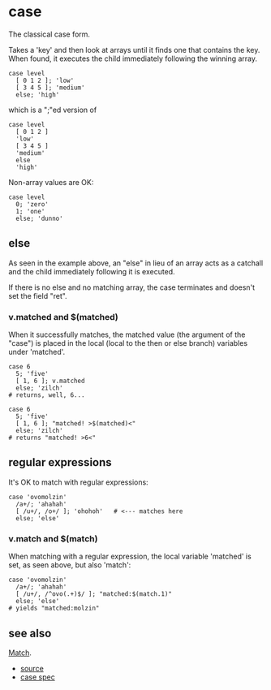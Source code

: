 
# case

The classical case form.

Takes a 'key' and then look at arrays until it finds one that contains
the key. When found, it executes the child immediately following the
winning array.

```
case level
  [ 0 1 2 ]; 'low'
  [ 3 4 5 ]; 'medium'
  else; 'high'
```
which is a ";"ed version of
```
case level
  [ 0 1 2 ]
  'low'
  [ 3 4 5 ]
  'medium'
  else
  'high'
```

Non-array values are OK:
```
case level
  0; 'zero'
  1; 'one'
  else; 'dunno'
```

## else

As seen in the example above, an "else" in lieu of an array acts as
a catchall and the child immediately following it is executed.

If there is no else and no matching array, the case terminates and
doesn't set the field "ret".

### v.matched and $(matched)

When it successfully matches, the matched value (the argument of the
"case") is placed in the local (local to the then or else branch)
variables under 'matched'.

```
case 6
  5; 'five'
  [ 1, 6 ]; v.matched
  else; 'zilch'
# returns, well, 6...
```

```
case 6
  5; 'five'
  [ 1, 6 ]; "matched! >$(matched)<"
  else; 'zilch'
# returns "matched! >6<"
```

## regular expressions

It's OK to match with regular expressions:
```
case 'ovomolzin'
  /a+/; 'ahahah'
  [ /u+/, /o+/ ]; 'ohohoh'   # <--- matches here
  else; 'else'
```

### v.match and $(match)

When matching with a regular expression, the local variable 'matched' is
set, as seen above, but also 'match':

```
case 'ovomolzin'
  /a+/; 'ahahah'
  [ /u+/, /^ovo(.+)$/ ]; "matched:$(match.1)"
  else; 'else'
# yields "matched:molzin"
```

## see also

[Match](match.md).


* [source](https://github.com/floraison/flor/tree/master/lib/flor/pcore/case.rb)
* [case spec](https://github.com/floraison/flor/tree/master/spec/pcore/case_spec.rb)


